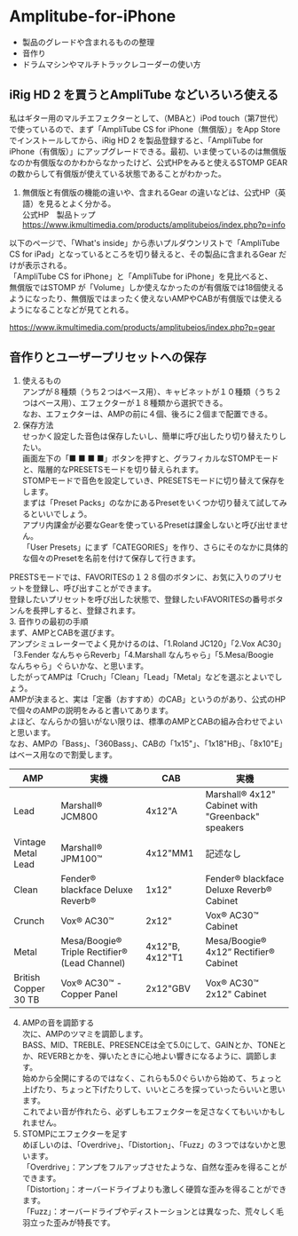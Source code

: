 # Amplitube-for-iPhone
* 製品のグレードや含まれるものの整理  
* 音作り  
* ドラムマシンやマルチトラックレコーダーの使い方  

## iRig HD 2 を買うとAmpliTube などいろいろ使える
私はギター用のマルチエフェクターとして、（MBAと）iPod touch（第7世代）で使っているので、まず「AmpliTube CS for iPhone（無償版）」をApp Store でインストールしてから、iRig HD 2 を製品登録すると、「AmpliTube for iPhone（有償版）」にアップグレードできる。最初、いま使っているのは無償版なのか有償版なのかわからなかったけど、公式HPをみると使えるSTOMP GEAR の数からして有償版が使えている状態であることがわかった。  

1. 無償版と有償版の機能の違いや、含まれるGear の違いなどは、公式HP（英語）を見るとよく分かる。  
公式HP　製品トップ  
https://www.ikmultimedia.com/products/amplitubeios/index.php?p=info

以下のページで、「What's inside」から赤いプルダウンリストで「AmpliTube CS for iPad」となっているところを切り替えると、その製品に含まれるGear だけが表示される。  
「AmpliTube CS for iPhone」と「AmpliTube for iPhone」を見比べると、  
無償版ではSTOMP が「Volume」しか使えなかったのが有償版では18個使えるようになったり、無償版ではまったく使えないAMPやCABが有償版では使えるようになることなどが見てとれる。  

https://www.ikmultimedia.com/products/amplitubeios/index.php?p=gear  

## 音作りとユーザープリセットへの保存
1. 使えるもの  
アンプが８種類（うち２つはベース用）、キャビネットが１０種類（うち２つはベース用）、エフェクターが１８種類から選択できる。  
なお、エフェクターは、AMPの前に４個、後ろに２個まで配置できる。  
2. 保存方法  
せっかく設定した音色は保存したいし、簡単に呼び出したり切り替えたりしたい。  
画面左下の「■ ■ ■ ■」ボタンを押すと、グラフィカルなSTOMPモードと、階層的なPRESETSモードを切り替えられます。  
STOMPモードで音色を設定していき、PRESETSモードに切り替えて保存をします。  
まずは「Preset Packs」のなかにあるPresetをいくつか切り替えて試してみるといいでしょう。  
アプリ内課金が必要なGearを使っているPresetは課金しないと呼び出せません。  
「User Presets」にまず「CATEGORIES」を作り、さらにそのなかに具体的な個々のPresetを名前を付けて保存して行きます。  

PRESTSモードでは、FAVORITESの１２８個のボタンに、お気に入りのプリセットを登録し、呼び出すことができます。  
登録したいプリセットを呼び出した状態で、登録したいFAVORITESの番号ボタンんを長押しすると、登録されます。  
3. 音作りの最初の手順  
まず、AMPとCABを選びます。  
アンプシミュレーターでよく見かけるのは、「1.Roland JC120」「2.Vox AC30」「3.Fender なんちゃらReverb」「4.Marshall なんちゃら」「5.Mesa/Boogie　なんちゃら」ぐらいかな、と思います。  
したがってAMPは「Cruch」「Clean」「Lead」「Metal」などを選ぶとよいでしょう。  
AMPが決まると、実は「定番（おすすめ）のCAB」というのがあり、公式のHPで個々のAMPの説明をみると書いてあります。  
よほど、なんらかの狙いがない限りは、標準のAMPとCABの組み合わせでよいと思います。  
なお、AMPの「Bass」、「360Bass」、CABの「1x15"」、「1x18"HB」、「8x10"E」はベース用なので割愛します。

|AMP|実機|CAB|実機|
|---|---|---|---|
|Lead|Marshall® JCM800|4x12"A|Marshall® 4x12" Cabinet with "Greenback" speakers|
|Vintage Metal Lead|Marshall® JPM100™|4x12"MM1|記述なし|
|Clean|Fender® blackface Deluxe Reverb®|1x12"|Fender® blackface Deluxe Reverb® Cabinet|
|Crunch|Vox® AC30™|2x12"|Vox® AC30™ Cabinet|
|Metal|Mesa/Boogie® Triple Rectifier® (Lead Channel)|4x12"B, 4x12"T1|Mesa/Boogie® 4x12” Rectifier® Cabinet|
|British Copper 30 TB|Vox® AC30™ - Copper Panel|2x12"GBV|Vox® AC30™ 2x12" Cabinet|  

4. AMPの音を調節する  
次に、AMPのツマミを調節します。  
BASS、MID、TREBLE、PRESENCEは全て5.0にして、GAINとか、TONEとか、REVERBとかを、弾いたときに心地よい響きになるように、調節します。  
始めから全開にするのではなく、これらも5.0ぐらいから始めて、ちょっと上げたり、ちょっと下げたりして、いいところを探っていったらいいと思います。  
これでよい音が作れたら、必ずしもエフェクターを足さなくてもいいかもしれません。  
5. STOMPにエフェクターを足す  
めぼしいのは、「Overdrive」、「Distortion」、「Fuzz」の３つではないかと思います。  
「Overdrive」：アンプをフルアップさせたような、自然な歪みを得ることができます。  
「Distortion」：オーバードライブよりも激しく硬質な歪みを得ることができます。  
「Fuzz」：オーバードライブやディストーションとは異なった、荒々しく毛羽立った歪みが特長です。  

